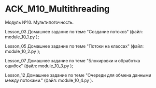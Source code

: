 # ACK_M10_Multithreading
Модуль №10. Мультипоточность.

Lesson_03 Домашнее задание по теме "Создание потоков" (файл: module_10_1.py );

Lesson_05 Домашнее задание по теме "Потоки на классах" (файл: module_10_2.py );

Lesson_07 Домашнее задание по теме "Блокировки и обработка ошибок" (файл: module_10_3.py );

Lesson_12 Домашнее задание по теме "Очереди для обмена данными между потоками." (файл: module_10_4.py ).

